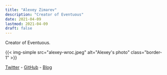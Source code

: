 ```yaml
---
title: "Alexey Zimarev"
description: "Creator of Eventuous"
date: 2021-04-09
lastmod: 2021-04-09
draft: false
---
```


Creator of Eventuous.

{{< img-simple src="alexey-wroc.jpeg" alt="Alexey's photo" class="border-1" >}}

[Twitter](https://twitter.com/Zimareff) - [GitHub](https://github.com/alexeyzimarev) - [Blog](https://zimarev.com)
